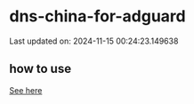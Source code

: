 # dns-china-for-adguard

Last updated on: 2024-11-15 00:24:23.149638

## how to use

[See here](https://github.com/AdguardTeam/AdGuardHome/wiki/Configuration#upstreams-from-file)